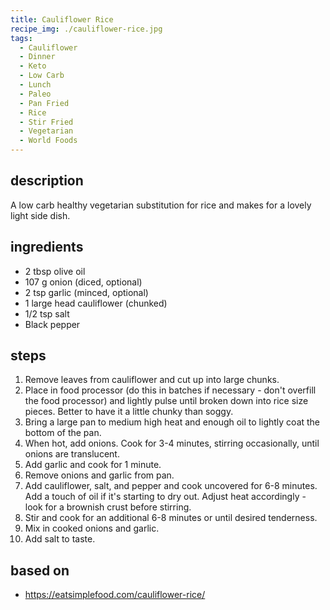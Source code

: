 ```yaml
---
title: Cauliflower Rice
recipe_img: ./cauliflower-rice.jpg
tags:
  - Cauliflower
  - Dinner
  - Keto
  - Low Carb
  - Lunch
  - Paleo
  - Pan Fried
  - Rice
  - Stir Fried
  - Vegetarian
  - World Foods
---
```


## description

A low carb healthy vegetarian substitution for rice and makes for a lovely light side dish.

## ingredients

- 2 tbsp olive oil
- 107 g onion (diced, optional)
- 2 tsp garlic (minced, optional)
- 1 large head cauliflower (chunked)
- 1/2 tsp salt
- Black pepper

## steps

1. Remove leaves from cauliflower and cut up into large chunks.
2. Place in food processor (do this in batches if necessary - don't overfill the food processor) and lightly pulse until broken down into rice size pieces. Better to have it a little chunky than soggy.
3. Bring a large pan to medium high heat and enough oil to lightly coat the bottom of the pan.
4. When hot, add onions. Cook for 3-4 minutes, stirring occasionally, until onions are translucent.
5. Add garlic and cook for 1 minute.
6. Remove onions and garlic from pan.
7. Add cauliflower, salt, and pepper and cook uncovered for 6-8 minutes. Add a touch of oil if it's starting to dry out. Adjust heat accordingly - look for a brownish crust before stirring.
8. Stir and cook for an additional 6-8 minutes or until desired tenderness.
9. Mix in cooked onions and garlic.
10. Add salt to taste.

## based on

- https://eatsimplefood.com/cauliflower-rice/
